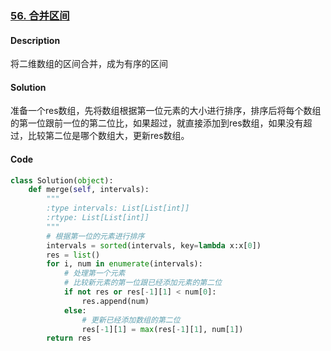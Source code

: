 ### [56. 合并区间](https://leetcode-cn.com/problems/merge-intervals/)

#### Description

将二维数组的区间合并，成为有序的区间



#### Solution

准备一个res数组，先将数组根据第一位元素的大小进行排序，排序后将每个数组的第一位跟前一位的第二位比，如果超过，就直接添加到res数组，如果没有超过，比较第二位是哪个数组大，更新res数组。



#### Code

```python
class Solution(object):
    def merge(self, intervals):
        """
        :type intervals: List[List[int]]
        :rtype: List[List[int]]
        """
        # 根据第一位的元素进行排序
        intervals = sorted(intervals, key=lambda x:x[0])
        res = list()
        for i, num in enumerate(intervals):
            # 处理第一个元素 
            # 比较新元素的第一位跟已经添加元素的第二位
            if not res or res[-1][1] < num[0]:
                res.append(num)
            else:
                # 更新已经添加数组的第二位
                res[-1][1] = max(res[-1][1], num[1])
        return res 
```

